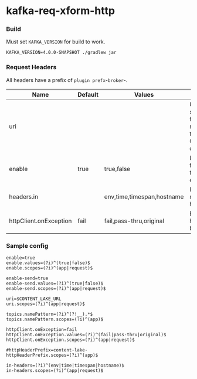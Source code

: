 # kafka-req-xform-http


### Build
Must set `KAFKA_VERSION` for build to work.
```
KAFKA_VERSION=4.0.0-SNAPSHOT ./gradlew jar
```

### Request Headers
All headers have a prefix of `plugin prefx`-`broker`-.  

|Name|Default|Values|Effect|
|---|---|---|---|
|uri|||Uri of the service to forward requests to. Overrides default.|
|enable|true|true,false|Is forwarding to service enabled?|
|headers.in||env,time,timespan,hostname|Include in response headers|
|httpClient.onException|fail|fail,pass-thru,original|Exception handling behavior|

### Sample config
```
enable=true
enable.values=(?i)^(true|false)$
enable.scopes=(?i)^(app|request)$

enable-send=true
enable-send.values=(?i)^(true|false)$
enable-send.scopes=(?i)^(app|request)$

uri=$CONTENT_LAKE_URL
uri.scopes=(?i)^(app|request)$

topics.namePattern=(?i)^(?!__).*$
topics.namePattern.scopes=(?i)^(app)$

httpClient.onException=fail
httpClient.onException.values=(?i)^(fail|pass-thru|original)$
httpClient.onException.scopes=(?i)^(app|request)$

#httpHeaderPrefix=content-lake-
httpHeaderPrefix.scopes=(?i)^(app)$

in-headers=(?i)^(env|time|timespan|hostname)$
in-headers.scopes=(?i)^(app|request)$
```
